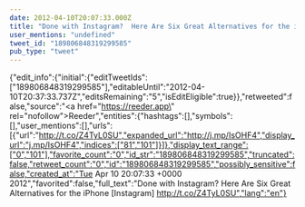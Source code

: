 ```yaml
---
date: 2012-04-10T20:07:33.000Z
title: "Done with Instagram?  Here Are Six Great Alternatives for the iPhone [Instagram] http://t.co/Z4TyL0SU″"
user_mentions: "undefined"
tweet_id: "189806848319299585"
pub_type: "tweet"
---
```

{"edit_info":{"initial":{"editTweetIds":["189806848319299585"],"editableUntil":"2012-04-10T20:37:33.737Z","editsRemaining":"5","isEditEligible":true}},"retweeted":false,"source":"<a href=\"https://reeder.app\" rel=\"nofollow\">Reeder</a>","entities":{"hashtags":[],"symbols":[],"user_mentions":[],"urls":[{"url":"http://t.co/Z4TyL0SU","expanded_url":"http://j.mp/IsOHF4","display_url":"j.mp/IsOHF4","indices":["81","101"]}]},"display_text_range":["0","101"],"favorite_count":"0","id_str":"189806848319299585","truncated":false,"retweet_count":"0","id":"189806848319299585","possibly_sensitive":false,"created_at":"Tue Apr 10 20:07:33 +0000 2012","favorited":false,"full_text":"Done with Instagram?  Here Are Six Great Alternatives for the iPhone [Instagram] http://t.co/Z4TyL0SU","lang":"en"}
